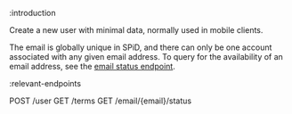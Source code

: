 :introduction

Create a new user with minimal data, normally used in mobile clients.

The email is globally unique in SPiD, and there can
only be one account associated with any given email address. To query
for the availability of an email address, see the
[email status endpoint](/endpoints/GET/email/{email}/status/).

:relevant-endpoints

POST /user
GET /terms
GET /email/{email}/status
